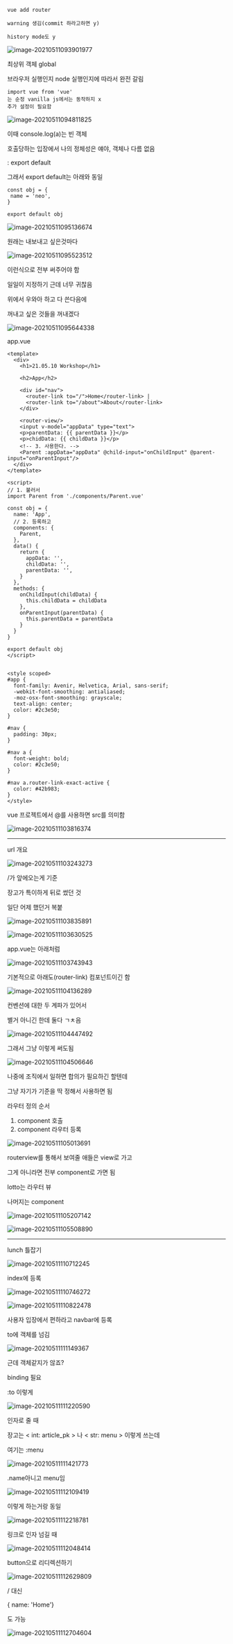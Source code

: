 ```
vue add router

warning 생김(commit 하라고하면 y)

history mode도 y
```



![image-20210511093901977](C:\Users\na0i\AppData\Roaming\Typora\typora-user-images\image-20210511093901977.png)



최상위 객체 global

브라우저 실행인지 node 실행인지에 따라서 완전 갈림



```
import vue from 'vue'
는 순정 vanilla js에서는 동작하지 x
추가 설정이 필요함
```



![image-20210511094811825](C:\Users\na0i\AppData\Roaming\Typora\typora-user-images\image-20210511094811825.png)

이때 console.log(a)는 빈 객체



호출당하는 입장에서 나의 정체성은 얘야, 객체나 다름 없음

: export default

그래서 export default는 아래와 동일

```
const obj = {
 name = 'neo',
}

export default obj
```





![image-20210511095136674](C:\Users\na0i\AppData\Roaming\Typora\typora-user-images\image-20210511095136674.png)



원래는 내보내고 싶은것마다

![image-20210511095523512](C:\Users\na0i\AppData\Roaming\Typora\typora-user-images\image-20210511095523512.png)

이런식으로 전부 써주어야 함



일일이 지정하기 근데 너무 귀찮음

위에서 우와아 하고 다 쓴다음에

꺼내고 싶은 것들을 꺼내겠다

![image-20210511095644338](C:\Users\na0i\AppData\Roaming\Typora\typora-user-images\image-20210511095644338.png)





app.vue

```vue
<template>
  <div>
    <h1>21.05.10 Workshop</h1>
    
    <h2>App</h2>
    
    <div id="nav">
      <router-link to="/">Home</router-link> |
      <router-link to="/about">About</router-link>
    </div>
    
    <router-view/>
    <input v-model="appData" type="text">
    <p>parentData: {{ parentData }}</p>
    <p>chidData: {{ childData }}</p>
    <!-- 3. 사용한다. -->
    <Parent :appData="appData" @child-input="onChildInput" @parent-input="onParentInput"/>
  </div>
</template>

<script>
// 1. 불러서
import Parent from './components/Parent.vue'

const obj = {
  name: 'App',
  // 2. 등록하고
  components: {
    Parent,
  },
  data() {
    return {
      appData: '',
      childData: '',
      parentData: '',
    }
  },
  methods: {
    onChildInput(childData) {
      this.childData = childData
    },
    onParentInput(parentData) {
      this.parentData = parentData
    }
  }
}

export default obj
</script>


<style scoped>
#app {
  font-family: Avenir, Helvetica, Arial, sans-serif;
  -webkit-font-smoothing: antialiased;
  -moz-osx-font-smoothing: grayscale;
  text-align: center;
  color: #2c3e50;
}

#nav {
  padding: 30px;
}

#nav a {
  font-weight: bold;
  color: #2c3e50;
}

#nav a.router-link-exact-active {
  color: #42b983;
}
</style>
```



vue 프로젝트에서 @를 사용하면 src를 의미함

![image-20210511103816374](C:\Users\na0i\AppData\Roaming\Typora\typora-user-images\image-20210511103816374.png)



------------------

url 개요

![image-20210511103243273](C:\Users\na0i\AppData\Roaming\Typora\typora-user-images\image-20210511103243273.png)

/가 앞에오는게 기준

장고가 특이하게 뒤로 썼던 것



일단 어제 했던거 복붙

![image-20210511103835891](C:\Users\na0i\AppData\Roaming\Typora\typora-user-images\image-20210511103835891.png)

![image-20210511103630525](C:\Users\na0i\AppData\Roaming\Typora\typora-user-images\image-20210511103630525.png)





app.vue는 아래처럼

![image-20210511103743943](C:\Users\na0i\AppData\Roaming\Typora\typora-user-images\image-20210511103743943.png)





기본적으로 아래도(router-link) 컴포넌트이긴 함

![image-20210511104136289](C:\Users\na0i\AppData\Roaming\Typora\typora-user-images\image-20210511104136289.png)



컨벤션에 대한 두 계파가 있어서

별거 아니긴 한데 둘다 ㄱㅊ음

![image-20210511104447492](C:\Users\na0i\AppData\Roaming\Typora\typora-user-images\image-20210511104447492.png)

그래서 그냥 이렇게 써도됨

![image-20210511104506646](C:\Users\na0i\AppData\Roaming\Typora\typora-user-images\image-20210511104506646.png)

나중에 조직에서 일하면 합의가 필요하긴 할텐데

그냥 자기가 기준을 딱 정해서 사용하면 됨





라우터 정의 순서

1. component 호출
2. component 라우터 등록



![image-20210511105013691](C:\Users\na0i\AppData\Roaming\Typora\typora-user-images\image-20210511105013691.png)

routerview를 통해서 보여줄 애들은 view로 가고

그게 아니라면 전부 component로 가면 됨



lotto는 라우터 뷰

나머지는 component

![image-20210511105207142](C:\Users\na0i\AppData\Roaming\Typora\typora-user-images\image-20210511105207142.png)

![image-20210511105508890](C:\Users\na0i\AppData\Roaming\Typora\typora-user-images\image-20210511105508890.png)



------------------

lunch 틀잡기

![image-20210511110712245](C:\Users\na0i\AppData\Roaming\Typora\typora-user-images\image-20210511110712245.png)



index에 등록

![image-20210511110746272](C:\Users\na0i\AppData\Roaming\Typora\typora-user-images\image-20210511110746272.png)

![image-20210511110822478](C:\Users\na0i\AppData\Roaming\Typora\typora-user-images\image-20210511110822478.png)



사용자 입장에서 편하라고 navbar에 등록

to에 객체를 넘김

![image-20210511111149367](C:\Users\na0i\AppData\Roaming\Typora\typora-user-images\image-20210511111149367.png)

근데 객체같지가 않죠?

binding 필요

:to 이렇게

![image-20210511111220590](C:\Users\na0i\AppData\Roaming\Typora\typora-user-images\image-20210511111220590.png)



인자로 줄 때

장고는 < int: article_pk > 나 < str: menu > 이렇게 쓰는데

여기는 :menu

![image-20210511111421773](C:\Users\na0i\AppData\Roaming\Typora\typora-user-images\image-20210511111421773.png)



.name아니고 menu임

![image-20210511112109419](C:\Users\na0i\AppData\Roaming\Typora\typora-user-images\image-20210511112109419.png)



이렇게 하는거랑 동일

![image-20210511112218781](C:\Users\na0i\AppData\Roaming\Typora\typora-user-images\image-20210511112218781.png)



링크로 인자 넘길 때

![image-20210511112048414](C:\Users\na0i\AppData\Roaming\Typora\typora-user-images\image-20210511112048414.png)



button으로 리디렉션하기

![image-20210511112629809](C:\Users\na0i\AppData\Roaming\Typora\typora-user-images\image-20210511112629809.png)

/ 대신

{ name: 'Home'}

도 가능

![image-20210511112704604](C:\Users\na0i\AppData\Roaming\Typora\typora-user-images\image-20210511112704604.png)